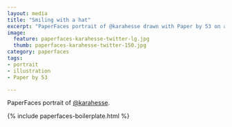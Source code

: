 ```yaml
---
layout: media
title: "Smiling with a hat"
excerpt: "PaperFaces portrait of @karahesse drawn with Paper by 53 on an iPad."
image: 
  feature: paperfaces-karahesse-twitter-lg.jpg
  thumb: paperfaces-karahesse-twitter-150.jpg
category: paperfaces
tags: 
- portrait
- illustration
- Paper by 53

---
```


PaperFaces portrait of [@karahesse](http://twitter.com/karahesse).

{% include paperfaces-boilerplate.html %}